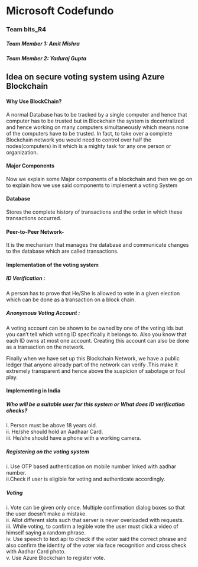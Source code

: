 # Microsoft Codefundo 

### Team bits_R4

##### Team Member 1: Amit Mishra
##### Team Member 2: Yaduraj Gupta

## Idea on secure voting system using Azure Blockchain

#### Why Use BlockChain?
A normal Database has to be tracked by a single computer and hence that computer has to be trusted but in Blockchain the system is decentralized and hence working on many computers simultaneously which means none of the computers have to be trusted. In fact, to take over a complete Blockchain network you would need to control over half the nodes(computers) in it which is a mighty task for any one person or organization.

#### Major Components
Now we explain some Major components of a blockchain and then we go on to explain how we use said components to implement a voting System

#### Database
Stores the complete history of transactions and the order in which these transactions occurred.
#### Peer-to-Peer Network-
It is the mechanism that manages the database and communicate changes to the database which are called transactions.

#### Implementation of the voting system
##### ID Verification : 
A person has to prove that He/She is allowed to vote in a given election which can be done as a transaction on a block chain.

##### Anonymous Voting Account : 
A voting account can be shown to be owned by one of the voting ids but you can’t tell which voting ID specifically it belongs to. Also you know that each ID owns at most one account. Creating this account can also be done as a transaction on the network.

Finally when we have set up this Blockchain Network, we have a public ledger that anyone already part of the network can verify .This make it extremely transparent and hence above the suspicion of sabotage or foul play.

#### Implementing in India

##### Who will be a suitable user for this system or What does ID verification checks?
i. Person must be above 18 years old.\
ii. He/she should hold an Aadhaar Card.\
iii. He/she should have a phone with a working camera. 

##### Registering on the voting system
i. Use OTP based authentication on mobile number linked with aadhar number.\
ii.Check if user is eligible for voting and authenticate accordingly. 

##### Voting
i. Vote can be given only once. Multiple confirmation dialog boxes so that the user doesn't make a mistake.\
ii. Allot different slots such that server is never overloaded with requests.\
iii. While voting, to confirm a legible vote the user must click a video of himself saying a random phrase.\
iv. Use speech to text api to check if the voter said the correct phrase and also confirm the identity of the voter via face recognition and cross check with Aadhar Card photo.\
v. Use Azure Blockchain to register vote.  

